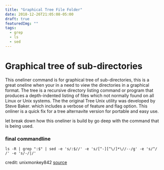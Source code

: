 ```yaml
---
title: "Graphical Tree File Folder"
date: 2018-12-26T21:05:08-05:00
draft: true
featuredImg: ""
tags: 
  - grep
  - ls
  - sed
---
```



#  Graphical tree of sub-directories

This oneliner command is for graphical tree of sub-directories, this is a great
oneline when your in a need to view the directories in a graphical format. The
tree is a recursive directory listing command or program that produces a
depth-indented listing of files which not normally found on all Linux or Unix
systems. The the original Tree Unix utility was developed by Steve Baker. which
includes a verbose of feature and flag option. This onliner is a quick fix for
a tree alternavite version for portable and easy use.

let break down how this oneliner is build by go deep with the command that is
being used.




### final commandline

`ls -R | grep ":$" | sed -e 's/:$//' -e 's/[^-][^\/]*\//--/g' -e 's/^/ /' -e 's/-/|/'`

credit: unixmonkey842 [source](https://www.commandlinefu.com/commands/view/710/graphical-tree-of-sub-directories)

